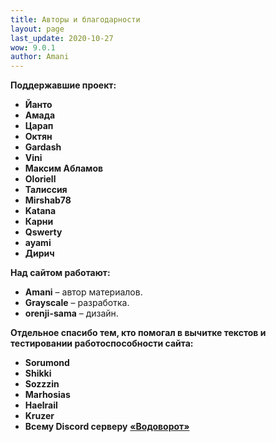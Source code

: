 ```yaml
---
title: Авторы и благодарности
layout: page
last_update: 2020-10-27
wow: 9.0.1
author: Amani
---
```


**Поддержавшие проект:**

* **Йанто**
* **Амада**
* **Царап**
* **Октян**
* **Gardash**  
* **Vini**
* **Максим Абламов**
* **Oloriell**
* **Талиссия**
* **Mirshab78**
* **Katana**
* **Карни**
* **Qswerty**
* **ayami**
* **Дирич**

**Над сайтом работают:**

* **Amani** – автор материалов.
* **Grayscale** – разработка.
* **orenji-sama** – дизайн.

<p></p>

**Отдельное спасибо тем, кто помогал в вычитке текстов и тестировании работоспособности сайта:**

* **Sorumond**
* **Shikki**
* **Sozzzin**
* **Marhosias**
* **Haelrail**
* **Kruzer**
* **Всему Discord серверу** [**«Водоворот»**](https://discordapp.com/invite/zTQhBn8)
